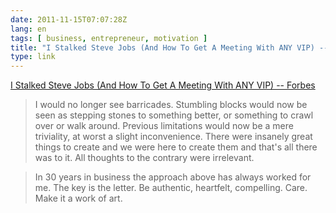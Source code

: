 ```yaml
---
date: 2011-11-15T07:07:28Z
lang: en
tags: [ business, entrepreneur, motivation ]
title: "I Stalked Steve Jobs (And How To Get A Meeting With ANY VIP) -- Forbes"
type: link
---
```


[I Stalked Steve Jobs (And How To Get A Meeting With ANY VIP) --
Forbes](http://www.forbes.com/sites/christinecomaford/2011/11/10/i-stalked-steve-jobs-and-how-to-get-a-meeting-with-any-vip/)

> I would no longer see barricades. Stumbling blocks would now be seen
> as stepping stones to something better, or something to crawl over or
> walk around. Previous limitations would now be a mere triviality, at
> worst a slight inconvenience. There were insanely great things to
> create and we were here to create them and that's all there was to it.
> All thoughts to the contrary were irrelevant.

> In 30 years in business the approach above has always worked for me.
> The key is the letter. Be authentic, heartfelt, compelling. Care. Make
> it a work of art.

